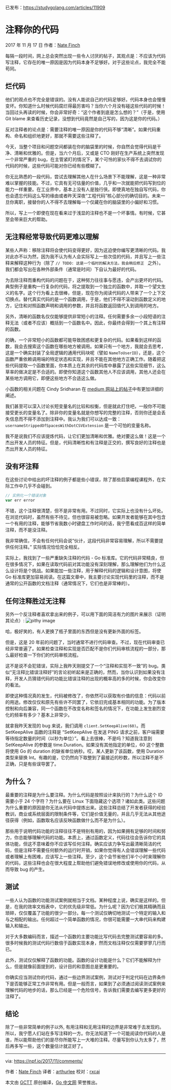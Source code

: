 已发布：https://studygolang.com/articles/11909

# 注释你的代码
2017 年 11 月 17 日 作者：[Nate Finch](https://npf.io)

每隔一段时间，网上总会突然出现一些令人讨厌的帖子，其观点是：不应该为代码写注释，它存在的唯一原因是因为代码本身不足够好。对于这些论点，我完全不能苟同。

## 烂代码

他们的观点也不完全是错误的。没有人能说自己的代码足够好。代码本身也会慢慢变坏。你知道什么时候代码腐烂得最厉害吗？当你六个月没有碰这些代码的时候！当回过头再读的时候，你会非常好奇：“这个作者到底是怎么想的？”（于是，使用 Git blame 来查看历史记录，没想到代码竟然是自己写的，因为这是你的代码。）

反对注释者的论点是：需要注释的唯一原因是你的代码不够“清晰”。如果代码重构、命名和组织地更好，那就不需要这些注释了。

今天，当整个项目和问题空间都装在你的脑袋里的时候，你自然会觉得代码是干净、清晰和优雅的。但是，当六个月后，又或是 CTO 刚好在生产系统上突然发现一个非常严重的 bug，在主管紧盯的情况下，某个可怜的家伙不得不去调试你的代码的时候，这些代码可能对你已经有些模糊了。

你无比熟悉的一段代码，尝试去理解其他人在什么场景下不能理解，这是一种非常难以掌握的技能。不过，它具有无可估量的价值，几乎和一次就能把代码写到位的能力一样重要。在工业界中，基本上没有人是独行侠。即使真地在独自写代码，你也会遗忘代码这么写的缘由或者昨天深夜“工程代码”核心部分的确切目的。未来一旦你离职，接替你的人不得不去理解每一个仅藏在你的脑袋里的小偏好和习惯。

所以，写上一个即使在现在看来过于浅显的注释也不是一个坏事情。有时候，它甚至会带来巨大的帮助。

## 无注释经常导致代码更难以理解

某些人声称：移除注释将会使代码变得更好，因为这迫使你编写更清晰的代码。我对此亦不以为然，因为我不认为有人会实际写上一些次佳的代码，并且写上一些注释来解释这种行为（除了 `// TODO: 这是一个临时的解决方法，我会稍后修正 ` 之外）。我们都会写出在各种外部条件（通常是时间）下自认为最好的代码。

为去除注释而重构代码的问题在于，这种努力往往事与愿违，会产出更坏的代码。典型例子是重构一行复杂的代码，将之提取到一个独立的函数中，并取一个望文生义的名字。这个行为看上去很棒，但是，现在你为阅读代码的人带来了一个上下文切换点。替代真实代码的是一个函数调用，于是，他们不得不滚动到函数定义的地方，记住和对照函数声明和调用的参数，并且将函数返回值代入到调用的地方。

另外，清晰的函数名仅仅能够提供非常短小的注释。任何需要多余一小段短语的注释无法（或者不应该）概括到一个函数名中。因此，你最终会得到一个其上有注释的函数。

的确，一个非常短小的函数都可能导致困惑和更复杂的代码。如果看到这样的函数，我会去搜索这个函数在哪些地方被调用。如果只有一个地方，我就会去思考，这是一个确实封装了全局逻辑的通用代码块呢（譬如 `NameToUserID`），还是，这个函数严重依赖调用端的特定状态和实现，并且不能在其他地方正确工作。随着把这些代码提取一个函数里面，你本质上在其余的代码库中暴露了这些实现细节，这么草率的做决定是不合适的。即使你知道这个函数其他人不应该调用，其他人还会在某些地方调用它，即便这些地方不合适这么做。

小函数的相关问题在 Cindy Sridharan 在 [medium 网站上的帖子](https://medium.com/@copyconstruct/small-functions-considered-harmful-91035d316c29)中有更加详细的阐述。

我们甚至可以深入讨论长短变量名的比较和权衡，但是就此打住吧，一般你不可能接受更长的变量名了。除非你的变量名就是你想写的完整的注释，否则你还是会丢失信息而不得不添加到注释中。我认为我们可以达成一致：`usernameStrippedOfSpacesWithDotCSVExtension` 是一个可怕的变量名称。

我不是说我们不应该提炼代码，让它们更加清晰和优雅。绝对要这么做！这是一个杰出开发人员的特征。但是，代码清晰性和有注释是正交的，撰写良好的注释也是杰出开发人员的特征。

## 没有坏注释

在这些讨论中给出的坏注释的例子都是些小错误，除了那些启蒙编程课程外，在实际工作中几乎不会碰到。

```javascript
// 实例化一个错误对象
var err error
```

不错，这个注释很清楚，但不是非常有用。不过同时，它实际上也没有什么坏处。在浏览代码时，虽然有些不待见，但也很容易被忽略。如果开发者能够在其中包含一个有用的注释，能够节省我数小时键盘工作时间的话，我宁愿看成百这样的简单注释，而不是没注释。

我非常确信，不会有任何代码会说“伙计，这段代码非常容易理解，所以不需要提供任何注释。” 实际情况恰恰完全相反。

实际上，我找到了一些严重缺失注释的代码 - Go 标准库。它的代码非常精良，但在很多情况下，如果在读取代码前对其功能没有深刻理解，那么理解他们为什么这么设计将是个挑战。如果能加一些注释，用于解释代码的逻辑和设计意图，将使 Go 标准库更加容易阅读。在这篇文章中，我主要讨论实现代码里的注释，而不是通常的公开函数的文档注释（通常情况下，它们也是非常棒的）。

## 任何注释胜过无注释

另外一个反注释者喜欢拿出来的例子，可以用下面的简洁有力的图片来展示（证明其论点）:
![pithy image](https://npf.io/comments.jpg)

哈，极好笑的，有人更换了瓶子里面的东西但是没有更新外面的标签。

但是，这是 20 年前的问题了，当时通常不进行代码审查。不过，现在代码审查已经非常普遍了。如果检查注释和实现是否匹配不是你们代码审核流程的一部分，那么最好检查一下你们的代码审核流程。

这不是说不会犯错误，实际上我昨天刚提交了一个“注释和实现不一致”的 bug。类似“无注释比错误注释好”的言论初听起来是正确的，然而，当你认识到如果没有注释，开发人员猜错代码的功能比错误注释的出现的概率高的多的时候，你会改变你的看法。

即使这种情况真的发生，代码被修改了，你依然可以获取有价值的信息：代码以前的用途。修改仅仅和原先有些许不同罢了，它依旧完成基本相同的功能。为了版本控制和向后兼容，同一个函数在不改变名称和签名的情况下，在功能上发生剧烈变化的频率有多少？基本上非常少。

就拿我昨天发现的 bug 来说，我们调用 `client.SetKeepAlive(60)`。而 SetKeepAlive 函数的注释是 “SetKeepAlive 在发送 PING 请求之前，客户端需要等待指定数量的时间（以秒为单位）”。看上去很棒，不是吗？知道我注意到 SetKeepAlive 的参数是 time.Duration。如果没有其他指定的单位，60 这个整数将使用 Go 的 duration 的缺省单位纳秒。哎，某人更新了该函数，使用 Duration 类型来替换 Int。有趣的是，它仍然向下取整到了最接近的秒数，所以注释不是不正确，只是有些误导罢了。

## 为什么？

最重要的注释是为什么要注释。为什么代码是按照设计来执行的？为什么这个 ID 需要小于 24 个字符？为什么要在 Linux 下面隐藏这个选项？诸如此类。这些问题为什么重要的原因是你无法从代码中提炼出来。这些注释总结了开发者获得的经验教训，商业或系统层面的限制条件等，它们是价值无量的，并且几乎无法从其他途径获得（例如，函数取名应该反映函数做什么而不是为什么）。

那些用于说明代码功能的注释往往不是特别有用的，因为如果拥有足够的时间和努力，你总能够理解代码的功能。本质上，通过函数定义，代码往往会告诉你它的具体功能，但这不意味着你不应该写任何注释。确实应该力争写出最清晰简洁的代码，但是注释不需要任何额外的运行时开销，如果你觉得有人会错误理解一些代码或者理解上有困难，应该写上一些注释。至少，这个会节省他们半个小时来理解你的代码，这些注释也会在很大程度上帮助他们避免错误地修改或使用你的代码，从而导致 bug 的产生。

## 测试

一些人认为函数的功能测试案例就相当于文档。某种程度上说，确实是这样的。但是，在我的效率文档表中，它的优先级非常低。为什么呢？因为它们极其精确而且琐碎，仅仅覆盖了功能的很少一部分。每一个测试仅确切地测试一个特定的输入和与之相配的输出。任何超过一个简单函数的情况，你很可能需要一大串代码来构建输入和输出。

对于大多数编码而言，描述一个函数的主要功能比写代码去完整测试要容易的多。很多时候我的测试代码行数倍于函数实现本身，然而文档注释仅仅需要寥寥几行而已。

此外，测试仅仅解释了函数的功能。函数的设计功能是什么？它们不能解释为什么，但是就像前面提到的，设计目的和意图总是更重要的。

你确实应当测试你的代码，通过一些边界测试案例，测试对于判定代码在边界条件下是否能够正常工作非常有用。但是一般而言，如果到了必须通过阅读测试案例来理解代码的地步的话，那么已经是一个危险信号，告诉我们需要去编写更多更好的注释了。

## 结论

除了一些非常简单的例子以外, 有用注释和无用注释的边界是非常难于去发现的。所以，我宁愿人们站在多写注释的一方。你无法知道下一个可能阅读你代码的人是谁，所以能帮助他们的是尽你所能写上一大堆的注释。尽量写到你认为太多了，然后再多写一些，这个数量估计就正好了。

---

via: https://npf.io/2017/11/comments/

作者：[Nate Finch](https://npf.io/about/)
译者：[arthurlee](https://github.com/arthurlee)
校对：[rxcai](https://github.com/rxcai)

本文由 [GCTT](https://github.com/studygolang/GCTT) 原创编译，[Go 中文网](https://studygolang.com/) 荣誉推出。
